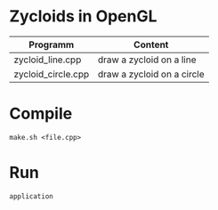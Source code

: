 # Zycloids in OpenGL

|Programm|Content|
|---------|-------|
|zycloid_line.cpp |draw a zycloid on a line |
|zycloid_circle.cpp |draw a zycloid on a circle |

# Compile

`make.sh <file.cpp>`

# Run

`application`
